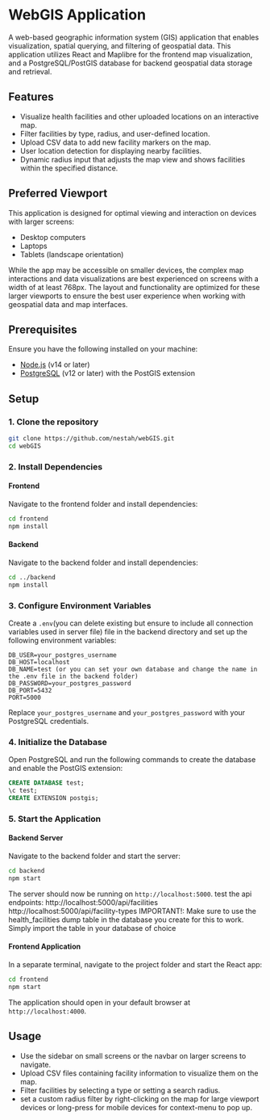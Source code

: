 # WebGIS Application

A web-based geographic information system (GIS) application that enables visualization, spatial querying, and filtering of geospatial data. This application utilizes React and Maplibre for the frontend map visualization, and a PostgreSQL/PostGIS database for backend geospatial data storage and retrieval.

## Features

- Visualize health facilities and other uploaded locations on an interactive map.
- Filter facilities by type, radius, and user-defined location.
- Upload CSV data to add new facility markers on the map.
- User location detection for displaying nearby facilities.
- Dynamic radius input that adjusts the map view and shows facilities within the specified distance.

## Preferred Viewport
This application is designed for optimal viewing and interaction on devices with larger screens:

- Desktop computers
- Laptops
- Tablets (landscape orientation)

While the app may be accessible on smaller devices, the complex map interactions and data visualizations are best experienced on screens with a width of at least 768px. The layout and functionality are optimized for these larger viewports to ensure the best user experience when working with geospatial data and map interfaces.

## Prerequisites

Ensure you have the following installed on your machine:

- [Node.js](https://nodejs.org/) (v14 or later)
- [PostgreSQL](https://www.postgresql.org/) (v12 or later) with the PostGIS extension

## Setup

### 1. Clone the repository

```bash
git clone https://github.com/nestah/webGIS.git
cd webGIS
```

### 2. Install Dependencies

#### Frontend

Navigate to the frontend folder and install dependencies:

```bash
cd frontend
npm install
```

#### Backend
Navigate to the backend folder and install dependencies:

```bash
cd ../backend
npm install
```

### 3. Configure Environment Variables

Create a `.env`(you can delete existing but ensure to include all connection variables used in server file) file in the backend directory and set up the following environment variables:

```plaintext
DB_USER=your_postgres_username
DB_HOST=localhost
DB_NAME=test (or you can set your own database and change the name in the .env file in the backend folder)
DB_PASSWORD=your_postgres_password
DB_PORT=5432
PORT=5000
```

Replace `your_postgres_username` and `your_postgres_password` with your PostgreSQL credentials.

### 4. Initialize the Database

Open PostgreSQL and run the following commands to create the database and enable the PostGIS extension:

```sql
CREATE DATABASE test;
\c test;
CREATE EXTENSION postgis;
```

### 5. Start the Application

#### Backend Server

Navigate to the backend folder and start the server:

```bash
cd backend
npm start
```

The server should now be running on `http://localhost:5000`.
test the api endpoints:
http://localhost:5000/api/facilities
http://localhost:5000/api/facility-types
IMPORTANT!: Make sure to use the health_facilities dump table in the database you create for this to work. Simply import the table in your database of choice

#### Frontend Application

In a separate terminal, navigate to the project folder and start the React app:

```bash
cd frontend
npm start
```

The application should open in your default browser at `http://localhost:4000`.

## Usage

- Use the sidebar on small screens or the navbar on larger screens to navigate.
- Upload CSV files containing facility information to visualize them on the map.
- Filter facilities by selecting a type or setting a search radius.
- set a custom radius filter by right-clicking on the map for large viewport devices or long-press for mobile       devices for context-menu to pop up.
